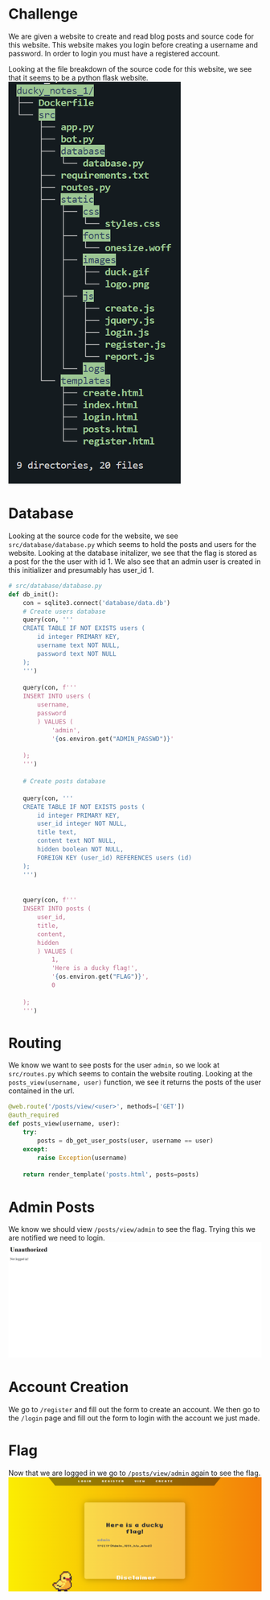 # Challenge

We are given a website to create and read blog posts and source code for this website. This website makes you login before creating a username and password. In order to login you must have a registered account.

Looking at the file breakdown of the source code for this website, we see that it seems to be a python flask website. 
![tree](tree.png)

# Database
Looking at the source code for the website, we see `src/database/database.py` which seems to hold the posts and users for the website. Looking at the database initalizer, we see that the flag is stored as a post for the the user with id 1. We also see that an admin user is created in this initializer and presumably has user_id 1.
```Python
# src/database/database.py
def db_init():
    con = sqlite3.connect('database/data.db')
    # Create users database
    query(con, '''
    CREATE TABLE IF NOT EXISTS users (
        id integer PRIMARY KEY,
        username text NOT NULL,
        password text NOT NULL
    );
    ''')
            
    query(con, f'''
    INSERT INTO users (
        username,
        password
        ) VALUES (
            'admin',
            '{os.environ.get("ADMIN_PASSWD")}'
        
    );
    ''')
    
    # Create posts database
 
    query(con, ''' 
    CREATE TABLE IF NOT EXISTS posts (
        id integer PRIMARY KEY,
        user_id integer NOT NULL,
        title text,
        content text NOT NULL,
        hidden boolean NOT NULL,
        FOREIGN KEY (user_id) REFERENCES users (id)
    );
    ''')


    query(con, f''' 
    INSERT INTO posts (
        user_id,
        title,
        content,
        hidden
        ) VALUES (
            1,
            'Here is a ducky flag!',
            '{os.environ.get("FLAG")}',
            0
        
    );
    ''')
```

# Routing
We know we want to see posts for the user `admin`, so we look at `src/routes.py` which seems to contain the website routing. Looking at the `posts_view(username, user)` function, we see it returns the posts of the user contained in the url. 

```Python
@web.route('/posts/view/<user>', methods=['GET'])
@auth_required
def posts_view(username, user):
    try:
        posts = db_get_user_posts(user, username == user)
    except:
        raise Exception(username)

    return render_template('posts.html', posts=posts)
```

# Admin Posts
We know we should view `/posts/view/admin` to see the flag. Trying this we are notified we need to login.
![unauthorized](admin.png)

# Account Creation
We go to `/register` and fill out the form to create an account. We then go to the `/login` page and fill out the form to login with the account we just made.

# Flag
Now that we are logged in we go to `/posts/view/admin` again to see the flag.
![flag](flag.png)